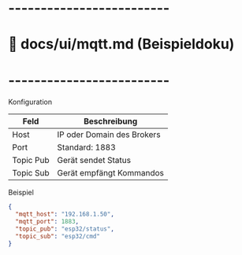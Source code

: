 # -------------------------
# 📁 docs/ui/mqtt.md (Beispieldoku)
# -------------------------
Konfiguration

| Feld         | Beschreibung                |
|--------------|-----------------------------|
| Host         | IP oder Domain des Brokers  |
| Port         | Standard: 1883              |
| Topic Pub    | Gerät sendet Status         |
| Topic Sub    | Gerät empfängt Kommandos    |

Beispiel
```json
{
  "mqtt_host": "192.168.1.50",
  "mqtt_port": 1883,
  "topic_pub": "esp32/status",
  "topic_sub": "esp32/cmd"
}

```
